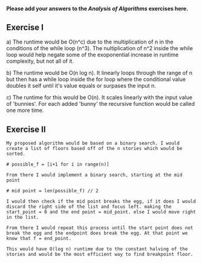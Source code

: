 #### Please add your answers to the ***Analysis of  Algorithms*** exercises here.

## Exercise I

a) The runtime would be O(n^c) due to the multiplication of n in the conditions of the while loop (n^3). The nultiplication of n^2 inside the while loop would help negate some of the exoponential increase in runtime complexity, but not all of it.


b) The runtime would be O(n log n). It linearly loops through the range of n but then has a while loop inside the for loop where the conditional value doubles it self until it's value equals or surpases the input n.


c) The runtime for this would be O(n). It scales linearly with the input value of 'bunnies'. For each added 'bunny' the recursive function would be called one more time.

## Exercise II

    My proposed algorithm would be based on a binary search. I would create a list of floors based off of the n stories which would be sorted.

    # possible_f = [i+1 for i in range(n)]

    From there I would implement a binary search, starting at the mid point

    # mid point = len(possible_f) // 2

    I would then check if the mid point breaks the egg, if it does I would discard the right side of the list and focus left. making the start_point = 0 and the end point = mid_point. else I would move right in the list.
    
    From there I would repeat this process until the start point does not break the egg and the endpoint does break the egg. At that point we know that f = end_point.

    This would have O(log n) runtime due to the constant halving of the stories and would be the most efficient way to find breakpoint floor.




